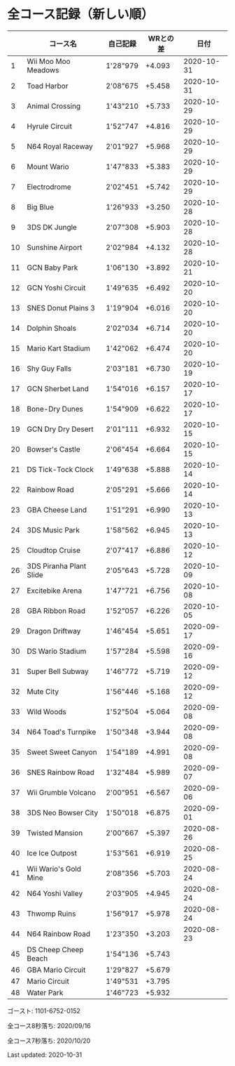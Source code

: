 # 全コース記録（新しい順）

||コース名|自己記録|WRとの差|日付
|--|--|--|--|--|
|1|Wii Moo Moo Meadows|1'28"979|+4.093|2020-10-31|
|2|Toad Harbor|2'08"675|+5.458|2020-10-31|
|3|Animal Crossing|1'43"210|+5.733|2020-10-29|
|4|Hyrule Circuit|1'52"747|+4.816|2020-10-29|
|5|N64 Royal Raceway|2'01"927|+5.968|2020-10-29|
|6|Mount Wario|1'47"833|+5.383|2020-10-29|
|7|Electrodrome|2'02"451|+5.742|2020-10-29|
|8|Big Blue|1'26"933|+3.250|2020-10-28|
|9|3DS DK Jungle|2'07"308|+5.903|2020-10-28|
|10|Sunshine Airport|2'02"984|+4.132|2020-10-28|
|11|GCN Baby Park|1'06"130|+3.892|2020-10-21|
|12|GCN Yoshi Circuit|1'49"635|+6.492|2020-10-20|
|13|SNES Donut Plains 3|1'19"904|+6.016|2020-10-20|
|14|Dolphin Shoals|2'02"034|+6.714|2020-10-20|
|15|Mario Kart Stadium|1'42"062|+6.474|2020-10-20|
|16|Shy Guy Falls|2'03"181|+6.730|2020-10-19|
|17|GCN Sherbet Land|1'54"016|+6.157|2020-10-17|
|18|Bone-Dry Dunes|1'54"909|+6.622|2020-10-17|
|19|GCN Dry Dry Desert|2'01"111|+6.932|2020-10-15|
|20|Bowser's Castle|2'06"454|+6.664|2020-10-15|
|21|DS Tick-Tock Clock|1'49"638|+5.888|2020-10-14|
|22|Rainbow Road|2'05"291|+5.666|2020-10-14|
|23|GBA Cheese Land|1'51"291|+6.990|2020-10-13|
|24|3DS Music Park|1'58"562|+6.945|2020-10-13|
|25|Cloudtop Cruise|2'07"417|+6.886|2020-10-12|
|26|3DS Piranha Plant Slide|2'05"643|+5.728|2020-10-09|
|27|Excitebike Arena|1'47"721|+6.756|2020-10-08|
|28|GBA Ribbon Road|1'52"057|+6.226|2020-10-05|
|29|Dragon Driftway|1'46"454|+5.651|2020-09-17|
|30|DS Wario Stadium|1'57"284|+5.598|2020-09-16|
|31|Super Bell Subway|1'46"772|+5.719|2020-09-12|
|32|Mute City|1'56"446|+5.168|2020-09-12|
|33|Wild Woods|1'52"504|+5.064|2020-09-08|
|34|N64 Toad's Turnpike|1'50"348|+3.944|2020-09-08|
|35|Sweet Sweet Canyon|1'54"189|+4.991|2020-09-08|
|36|SNES Rainbow Road|1'32"484|+5.989|2020-09-07|
|37|Wii Grumble Volcano|2'00"951|+6.567|2020-09-06|
|38|3DS Neo Bowser City|1'50"018|+6.875|2020-09-01|
|39|Twisted Mansion|2'00"667|+5.397|2020-08-26|
|40|Ice Ice Outpost|1'53"561|+6.919|2020-08-25|
|41|Wii Wario's Gold Mine|2'08"356|+5.703|2020-08-24|
|42|N64 Yoshi Valley|2'03"905|+4.945|2020-08-24|
|43|Thwomp Ruins|1'56"917|+5.978|2020-08-24|
|44|N64 Rainbow Road|1'23"350|+3.203|2020-08-23|
|45|DS Cheep Cheep Beach|1'54"136|+5.743||
|46|GBA Mario Circuit|1'29"827|+5.679||
|47|Mario Circuit|1'49"531|+3.795||
|48|Water Park|1'46"723|+5.932||

ゴースト: 1101-6752-0152

全コース8秒落ち: 2020/09/16

全コース7秒落ち: 2020/10/20

Last updated: 2020-10-31
